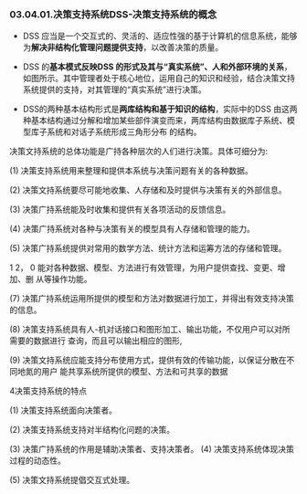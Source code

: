 ### 03.04.01.决策支持系统DSS-决策支持系统的概念

- DSS 应当是一个交互式的、灵活的、适应性强的基于计算机的信息系统，能够为**解决非结构化管理问题提供支持**，以改善决策的质量。

- DSS 的**基本模式反映DSS 的形式及其与“真实系统”、人和外部环境的关系**，如图所示。其中管理者处于核心地位，运用自己的知识和经验，结合决策文持系统提供的支持，对其管理的“真实系统”进行决策。

- DSS的两种基本结构形式是**两库结构和基于知识的结构**，实际中的DSS 由这两种基本结构通过分解和增加某些部件演变而来，两库结构由数据库子系统、模型库子系统和对话子系统形成三角形分布 的结构。

决策文持系统的总体功能是广持各种层次的人们进行决策。具体可细分为:

(1) 决策支持系统用来整理和提供本系统与决策问题有关的各种数据。

(2) 决策文持系统要尽可能地收集、人存储和及时提供与决策有关的外部信息。

(3) 决策广持系统能及时收集和提供有关各项活动的反馈信息。

(4) 决策广持系统对各种与决策有关的模型具有人存储和管理的能力。

(5) 决策广持系统提供对常用的数学方法、统计方法和运筹方法的存储和管理。

1 2， 0 能对各种数据、模型、方法进行有效管理，为用户提供查找、变更、增加、删
从等操作功能。

(7) 决策广持系统运用所提供的模型和方法对数据进行加工，并得出有效支持决策的信息。

(8) 决策支持系统具有人-机对话接口和图形加工、输出功能，不仅用户可以对所需要的数据进行
查询，而且可以输出相应的图形,

(9) 决策文持系统应能支持分布使用方式，提供有效的传输功能，以保证分散在不同地氮的用户
能共享系统所提供的模型、方法和可共享的数据

4决策支持系统的特点

(1) 决策支持系统面向决策者。

(2) 决策支持系统支持对半结构化问题的决策。

(3) 决策广持系统的作用是辅助决策者、支持决策者。
(4) 决策支持系统体现决策过程的动态性。

(5) 决策文持系统提倡交互式处理。
